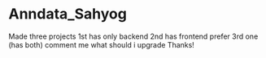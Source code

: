 # Anndata_Sahyog 

Made three projects 
1st has only backend
2nd has frontend
prefer 3rd one (has both) comment me what should i upgrade 
Thanks!

